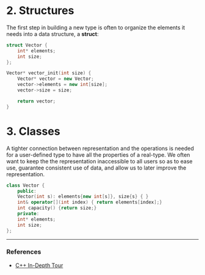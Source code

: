 # 2. Structures
The first step in building a new type is often to organize the elements it needs into a data structure, a **struct**:
```cpp
struct Vector {
	int* elements;
	int size;
};

Vector* vector_init(int size) {
	Vector* vector = new Vector;
	vector->elements = new int[size];
	vector->size = size;

	return vector;
}
```

# 3. Classes
A tighter connection between representation and the operations is needed for a user-defined type to have all the properties of a real-type. We often want to keep the the representation inaccessible to all users so as to ease use, guarantee consistent use of data, and allow us to later improve the representation. 
```cpp
class Vector {
	public:
	Vector(int s): elements{new int[s]}, size{s} { }
	int& operator[](int index) { return elements[index];}
	int capacity() {return size;}
	private:
	int* elements;
	int size;
};
```

---
### References
- [C++ In-Depth Tour](C++%20In-Depth%20Tour.md)